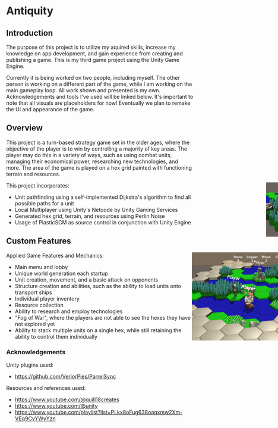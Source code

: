 # Antiquity

<div style="width: 1000px; height 600px;"><img src="https://github.com/edwarddemy/AntiquityGameProject/blob/main/a3.PNG?raw=true" width="25%" height="25%" align="right"></div>


## Introduction
The purpose of this project is to utilize my aquired skills, increase my knowledge on app development, and gain experience from creating and publishing a game. This is my third game project using the Unity Game Engine. 

Currently it is being worked on two people, including myself. The other person is working on a different part of the game, while I am working on the main gameplay loop. All work shown and presented is my own. Acknowledgements and tools I've used will be linked below. It's important to note that all visuals are placeholders for now! Eventually we plan to remake the UI and appearance of the game.

## Overview

This project is a turn-based strategy game set in the older ages, where the objective of the player is to win by controlling a majority of key areas. The player may do this in a variety of ways, such as using combat units, managing their economical power, researching new technologies, and more. The area of the game is played on a hex grid painted with functioning terrain and resources.

<div style="width: 1000px; height 600px;"><img src="https://github.com/edwarddemy/AntiquityGameProject/blob/main/a5.PNG?raw=true" width="30%" height="30%" align="right"></div>

This project incorporates:
  - Unit pathfinding using a self-implemented Dijkstra's algorithm to find all possible paths for a unit
  - Local Multiplayer using Unity's Netcode by Unity Gaming Services
  - Generated hex grid, terrain, and resources using Perlin Noise
  - Usage of PlasticSCM as source control in conjunction with Unity Engine

## Custom Features

<div style="width: 1000px; height 600px;"><img src="https://github.com/edwarddemy/AntiquityGameProject/blob/main/a6.gif?raw=true" width="50%" height="50%" align="right"></div>

Applied Game Features and Mechanics:

- Main menu and lobby
- Unique world generation each startup
- Unit creation, movement, and a basic attack on opponents
- Structure creation and abilities, such as the ability to load units onto transport ships
- Individual player inventory
- Resource collection
- Ability to research and employ technologies
- "Fog of War", where the players are not able to see the hexes they have not explored yet
- Ability to stack multiple units on a single hex, while still retaining the ability to control them individually

### Acknowledgements

Unity plugins used:
- https://github.com/VeriorPies/ParrelSync

Resources and references used:
- https://www.youtube.com/@quill18creates
- https://www.youtube.com/@unity
- https://www.youtube.com/playlist?list=PLkx8oFug638oaqxmw2Xm-VEq9CyYWyYzn
